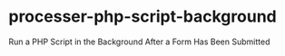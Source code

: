 # processer-php-script-background
Run a PHP Script in the Background After a Form Has Been Submitted
